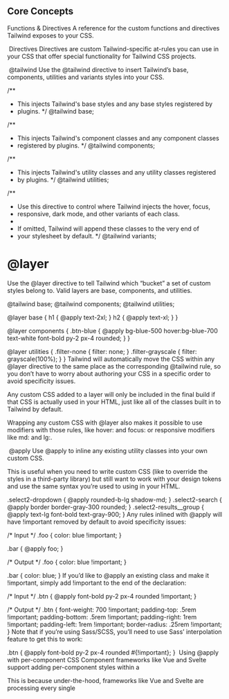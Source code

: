 ## Core Concepts

Functions & Directives
A reference for the custom functions and directives Tailwind exposes to your CSS.

​
Directives
Directives are custom Tailwind-specific at-rules you can use in your CSS that offer special functionality for Tailwind CSS projects.

​
@tailwind
Use the @tailwind directive to insert Tailwind’s base, components, utilities and variants styles into your CSS.

/**
 * This injects Tailwind's base styles and any base styles registered by
 * plugins.
 */
@tailwind base;

/**
 * This injects Tailwind's component classes and any component classes
 * registered by plugins.
 */
@tailwind components;

/**
 * This injects Tailwind's utility classes and any utility classes registered
 * by plugins.
 */
@tailwind utilities;

/**
 * Use this directive to control where Tailwind injects the hover, focus,
 * responsive, dark mode, and other variants of each class.
 *
 * If omitted, Tailwind will append these classes to the very end of
 * your stylesheet by default.
 */
@tailwind variants;
​
# @layer
Use the @layer directive to tell Tailwind which “bucket” a set of custom styles belong to. Valid layers are base, components, and utilities.

@tailwind base;
@tailwind components;
@tailwind utilities;

@layer base {
  h1 {
    @apply text-2xl;
  }
  h2 {
    @apply text-xl;
  }
}

@layer components {
  .btn-blue {
    @apply bg-blue-500 hover:bg-blue-700 text-white font-bold py-2 px-4 rounded;
  }
}

@layer utilities {
  .filter-none {
    filter: none;
  }
  .filter-grayscale {
    filter: grayscale(100%);
  }
}
Tailwind will automatically move the CSS within any @layer directive to the same place as the corresponding @tailwind rule, so you don’t have to worry about authoring your CSS in a specific order to avoid specificity issues.

Any custom CSS added to a layer will only be included in the final build if that CSS is actually used in your HTML, just like all of the classes built in to Tailwind by default.

Wrapping any custom CSS with @layer also makes it possible to use modifiers with those rules, like hover: and focus: or responsive modifiers like md: and lg:.

​
@apply
Use @apply to inline any existing utility classes into your own custom CSS.

This is useful when you need to write custom CSS (like to override the styles in a third-party library) but still want to work with your design tokens and use the same syntax you’re used to using in your HTML.

.select2-dropdown {
  @apply rounded-b-lg shadow-md;
}
.select2-search {
  @apply border border-gray-300 rounded;
}
.select2-results__group {
  @apply text-lg font-bold text-gray-900;
}
Any rules inlined with @apply will have !important removed by default to avoid specificity issues:

/* Input */
.foo {
  color: blue !important;
}

.bar {
  @apply foo;
}

/* Output */
.foo {
  color: blue !important;
}

.bar {
  color: blue;
}
If you’d like to @apply an existing class and make it !important, simply add !important to the end of the declaration:

/* Input */
.btn {
  @apply font-bold py-2 px-4 rounded !important;
}

/* Output */
.btn {
  font-weight: 700 !important;
  padding-top: .5rem !important;
  padding-bottom: .5rem !important;
  padding-right: 1rem !important;
  padding-left: 1rem !important;
  border-radius: .25rem !important;
}
Note that if you’re using Sass/SCSS, you’ll need to use Sass’ interpolation feature to get this to work:

.btn {
  @apply font-bold py-2 px-4 rounded #{!important};
}
​
Using @apply with per-component CSS
Component frameworks like Vue and Svelte support adding per-component styles within a <style> block that lives in each component file.

If you try to @apply a custom class you’ve defined in your global CSS in one of these per-component <style> blocks, you’ll get an error about the class not existing:

main.css
@tailwind base;
@tailwind components;
@tailwind utilities;

@layer components {
  .card {
    background-color: theme(colors.white);
    border-radius: theme(borderRadius.lg);
    padding: theme(spacing.6);
    box-shadow: theme(boxShadow.xl);
  }
}
Card.svelte
<div>
  <slot></slot>
</div>

<style>
  div {
    /* Won't work because this file and main.css are processed separately */
    @apply card;
  }
</style>
This is because under-the-hood, frameworks like Vue and Svelte are processing every single <style> block independently, and running your PostCSS plugin chain against each one in isolation.

That means if you have 10 components that each have a <style> block, Tailwind is being run 10 separate times, and each run has zero knowledge about the other runs. Because of this, when you try to @apply card in Card.svelte it fails, because Tailwind has no idea that the card class exists since Svelte processed Card.svelte and main.css in total isolation from each other.

The solution to this problem is to define any custom styles you want to @apply in your components using the plugin system instead:

tailwind.config.js
const plugin = require('tailwindcss/plugin')

module.exports = {
  // ...
  plugins: [
    plugin(function ({ addComponents, theme }) {
      addComponents({
        '.card': {
          backgroundColor: theme('colors.white'),
          borderRadius: theme('borderRadius.lg'),
          padding: theme('spacing.6'),
          boxShadow: theme('boxShadow.xl'),
        }
      })
    })
  ]
}
This way any file processed by Tailwind that uses this config file will have access to those styles.

Honestly though the best solution is to just not do weird stuff like this at all. Use Tailwind’s utilities directly in your markup the way they are intended to be used, and don’t abuse the @apply feature to do things like this and you will have a much better experience.

​
@config
Use the @config directive to specify which config file Tailwind should use when compiling that CSS file. This is useful for projects that need to use different configuration files for different CSS entry points.


site.css

admin.css
@config "./tailwind.site.config.js";

@tailwind base;
@tailwind components;
@tailwind utilities;
The path you provide to the @config directive is relative to that CSS file, and will take precedence over a path defined in your PostCSS configuration or in the Tailwind CLI.

Note that if you’re using postcss-import, your @import statements need to come before @config for things to work correctly, as postcss-import is strict about following the CSS spec which requires @import statements to precede any other rules in the file.

Don’t put @config before your @import statements

admin.css
@config "./tailwind.admin.config.js";

@import "tailwindcss/base";
@import "./custom-base.css";
@import "tailwindcss/components";
@import "./custom-components.css";
@import "tailwindcss/utilities";
Put your @import statements before the @config directive

admin.css
@import "tailwindcss/base";
@import "./custom-base.css";
@import "tailwindcss/components";
@import "./custom-components.css";
@import "tailwindcss/utilities";

@config "./tailwind.admin.config.js";
​
Functions
Tailwind adds a few custom functions you can use in your CSS to access Tailwind-specific values. These functions are evaluated at build-time, and are replaced by static values in your final CSS.

​
theme()
Use the theme() function to access your Tailwind config values using dot notation.

.content-area {
  height: calc(100vh - theme(spacing.12));
}
If you need to access a value that contains a dot (like the 2.5 value in the spacing scale), you can use square bracket notation:

.content-area {
  height: calc(100vh - theme(spacing[2.5]));
}
Since Tailwind uses a nested object syntax to define its default color palette, make sure to use dot notation to access the nested colors.

Don’t use the dash syntax when accessing nested color values

.btn-blue {
  background-color: theme(colors.blue-500);
}
Use dot notation to access nested color values

.btn-blue {
  background-color: theme(colors.blue.500);
}
To adjust the opacity of a color retrieved with theme, use a slash followed by the opacity value you want to use:

.btn-blue {
  background-color: theme(colors.blue.500 / 75%);
}
​
screen()
The screen function allows you to create media queries that reference your breakpoints by name instead of duplicating their values in your own CSS.

@media screen(sm) {
  /* ... */
}
This will resolve to the underlying screen value at build-time, generating a regular media query that matches specified breakpoint:

@media (min-width: 640px) {
  /* ... */
}
